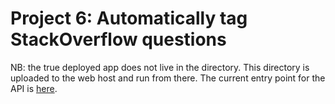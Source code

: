 # Project 6: Automatically tag StackOverflow questions

NB: the true deployed app does not live in the directory. This directory is uploaded to the web host and run from there.
The current entry point for the API is [here](kcvxhyvu.pythonanywhere.com).
